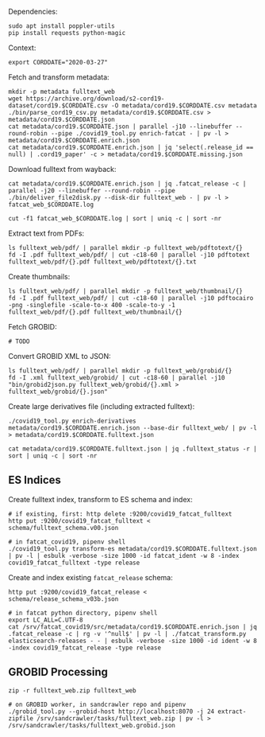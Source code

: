 
Dependencies:

    sudo apt install poppler-utils
    pip install requests python-magic

Context:

    export CORDDATE="2020-03-27"

Fetch and transform metadata:

    mkdir -p metadata fulltext_web
    wget https://archive.org/download/s2-cord19-dataset/cord19.$CORDDATE.csv -O metadata/cord19.$CORDDATE.csv metadata
    ./bin/parse_cord19_csv.py metadata/cord19.$CORDDATE.csv > metadata/cord19.$CORDDATE.json
    cat metadata/cord19.$CORDDATE.json | parallel -j10 --linebuffer --round-robin --pipe ./covid19_tool.py enrich-fatcat - | pv -l > metadata/cord19.$CORDDATE.enrich.json
    cat metadata/cord19.$CORDDATE.enrich.json | jq 'select(.release_id == null) | .cord19_paper' -c > metadata/cord19.$CORDDATE.missing.json

Download fulltext from wayback:

    cat metadata/cord19.$CORDDATE.enrich.json | jq .fatcat_release -c | parallel -j20 --linebuffer --round-robin --pipe ./bin/deliver_file2disk.py --disk-dir fulltext_web - | pv -l > fatcat_web_$CORDDATE.log

    cut -f1 fatcat_web_$CORDDATE.log | sort | uniq -c | sort -nr

Extract text from PDFs:

    ls fulltext_web/pdf/ | parallel mkdir -p fulltext_web/pdftotext/{}
    fd -I .pdf fulltext_web/pdf/ | cut -c18-60 | parallel -j10 pdftotext fulltext_web/pdf/{}.pdf fulltext_web/pdftotext/{}.txt

Create thumbnails:

    ls fulltext_web/pdf/ | parallel mkdir -p fulltext_web/thumbnail/{}
    fd -I .pdf fulltext_web/pdf/ | cut -c18-60 | parallel -j10 pdftocairo -png -singlefile -scale-to-x 400 -scale-to-y -1 fulltext_web/pdf/{}.pdf fulltext_web/thumbnail/{}

Fetch GROBID:

    # TODO

Convert GROBID XML to JSON:

    ls fulltext_web/pdf/ | parallel mkdir -p fulltext_web/grobid/{}
    fd -I .xml fulltext_web/grobid/ | cut -c18-60 | parallel -j10 "bin/grobid2json.py fulltext_web/grobid/{}.xml > fulltext_web/grobid/{}.json"

Create large derivatives file (including extracted fulltext):

    ./covid19_tool.py enrich-derivatives metadata/cord19.$CORDDATE.enrich.json --base-dir fulltext_web/ | pv -l > metadata/cord19.$CORDDATE.fulltext.json

    cat metadata/cord19.$CORDDATE.fulltext.json | jq .fulltext_status -r | sort | uniq -c | sort -nr


## ES Indices

Create fulltext index, transform to ES schema and index:

    # if existing, first: http delete :9200/covid19_fatcat_fulltext
    http put :9200/covid19_fatcat_fulltext < schema/fulltext_schema.v00.json

    # in fatcat_covid19, pipenv shell
    ./covid19_tool.py transform-es metadata/cord19.$CORDDATE.fulltext.json | pv -l | esbulk -verbose -size 1000 -id fatcat_ident -w 8 -index covid19_fatcat_fulltext -type release

Create and index existing `fatcat_release` schema:

    http put :9200/covid19_fatcat_release < schema/release_schema_v03b.json

    # in fatcat python directory, pipenv shell
    export LC_ALL=C.UTF-8
    cat /srv/fatcat_covid19/src/metadata/cord19.$CORDDATE.enrich.json | jq .fatcat_release -c | rg -v '^null$' | pv -l | ./fatcat_transform.py elasticsearch-releases - - | esbulk -verbose -size 1000 -id ident -w 8 -index covid19_fatcat_release -type release

## GROBID Processing

    zip -r fulltext_web.zip fulltext_web

    # on GROBID worker, in sandcrawler repo and pipenv
    ./grobid_tool.py --grobid-host http://localhost:8070 -j 24 extract-zipfile /srv/sandcrawler/tasks/fulltext_web.zip | pv -l > /srv/sandcrawler/tasks/fulltext_web.grobid.json

